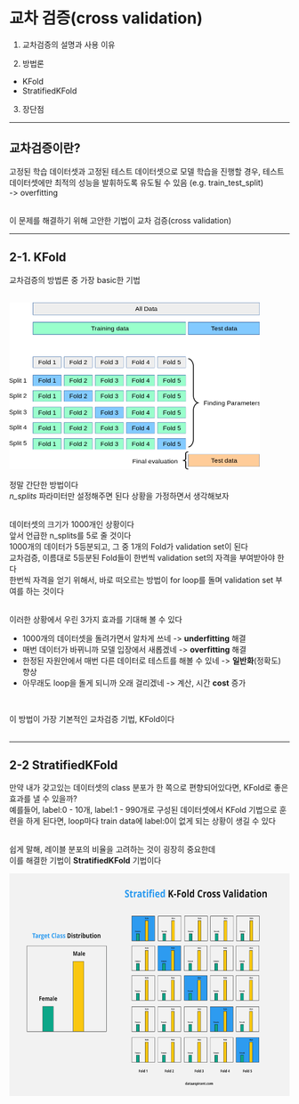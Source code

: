 # 교차 검증(cross validation)

1. 교차검증의 설명과 사용 이유

2. 방법론
- KFold
- StratifiedKFold

3. 장단점
---

## 교차검증이란?

고정된 학습 데이터셋과 고정된 테스트 데이터셋으로 모델 학습을 진행할 경우,
테스트 데이터셋에만 최적의 성능을 발휘하도록 유도될 수 있음 (e.g. train_test_split) 
<br> -> overfitting

<br>
이 문제를 해결하기 위해 고안한 기법이 교차 검증(cross validation)

---

## 2-1. KFold

교차검증의 방법론 중 가장 basic한 기법

<br>

<img src="img/grid_search_cross_validation.png" width="450" height="300">
<br>

정말 간단한 방법이다 <br>
*n_splits* 파라미터만 설정해주면 된다 상황을 가정하면서 생각해보자<br><br>

데이터셋의 크기가 1000개인 상황이다<br>
앞서 언급한 n_splits를 5로 줄 것이다<br>
1000개의 데이터가 5등분되고, 그 중 1개의 Fold가 validation set이 된다<br>
교차검증, 이름대로 5등분된 Fold들이 한번씩 validation set의 자격을 부여받아야 한다<br>
한번씩 자격을 얻기 위해서, 바로 떠오르는 방법이 for loop를 돌며 validation set 부여를 하는 것이다 <br><br>

이러한 상황에서 우린 3가지 효과를 기대해 볼 수 있다

- 1000개의 데이터셋을 돌려가면서 알차게 쓰네 -> **underfitting** 해결
- 매번 데이터가 바뀌니까 모델 입장에서 새롭겠네 -> **overfitting** 해결
- 한정된 자원안에서 매번 다른 데이터로 테스트를 해볼 수 있네 -> **일반화**(정확도) 향상
- 아무래도 loop을 돌게 되니까 오래 걸리겠네 -> 계산, 시간 **cost** 증가

<br>

이 방법이 가장 기본적인 교차검증 기법, KFold이다<br><br>


--- 
## 2-2 StratifiedKFold
만약 내가 갖고있는 데이터셋의 class 분포가 한 쪽으로 편향되어있다면, KFold로 좋은 효과를 낼 수 있을까?<br>
예를들어, label:0 - 10개, label:1 - 990개로 구성된 데이터셋에서 KFold 기법으로 훈련을 하게 된다면, loop마다 train data에 label:0이 없게 되는 상황이 생길 수 있다<br><br>

쉽게 말해, 레이블 분포의 비율을 고려하는 것이 굉장히 중요한데<br>
이를 해결한 기법이 **StratifiedKFold** 기법이다

<img src="img/StratifiedKFold.png" width="600" height="400">